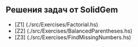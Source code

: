## Решения задач от SolidGem

- [Z1] (./src/Exercises/Factorial.hs)
- [Z2] (./src/Exercises/BalancedParentheses.hs)
- [Z3] (./src/Exercises/FindMissingNumbers.hs)
